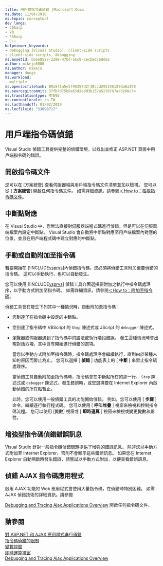 ```yaml
---
title: 用戶端指令碼偵錯 |Microsoft Docs
ms.date: 11/04/2016
ms.topic: conceptual
dev_langs:
- CSharp
- VB
- FSharp
- C++
helpviewer_keywords:
- debugging [Visual Studio], client-side scripts
- client-side scripts, debugging
ms.assetid: bb668527-2288-47bd-a6c8-cecbad76dde2
author: mikejo5000
ms.author: mikejo
manager: douge
ms.workload:
- multiple
ms.openlocfilehash: 89a5f1a5e5f90357d2f48ccd295356129da8a398
ms.sourcegitcommit: 37fb7075b0a65d2add3b137a5230767aa3266c74
ms.translationtype: MTE95
ms.contentlocale: zh-TW
ms.lasthandoff: 01/02/2019
ms.locfileid: "53898717"
---
```

# <a name="client-side-script-debugging"></a>用戶端指令碼偵錯
Visual Studio 偵錯工具提供完整的偵錯環境，以找出並修正 ASP.NET 頁面中用戶端指令碼的錯誤。  
  
## <a name="opening-script-documents"></a>開啟指令碼文件  
您可以在 [方案總管] 查看伺服器端與用戶端指令碼文件清單並加以檢視。 您可以從 [ **方案總管**] 開啟任何指令碼文件。 如需詳細資訊，請參閱[＜How to：檢視指令碼文件](../debugger/how-to-view-script-documents.md)。  
  
## <a name="breakpoint-mapping"></a>中斷點對應  
 在 Visual Studio 中，您無法直接對伺服器端程式碼進行偵錯，但是可以在伺服器端檔案內設定中斷點。 Visual Studio 會自動將中斷點對應至用戶端檔案內對應的位置，並且在用戶端程式碼中建立對應的中斷點。  
  
## <a name="manually-or-automatically-attaching-to-script"></a>手動或自動附加至指令碼  
 若要開始在 [!INCLUDE[vsprvs](../code-quality/includes/vsprvs_md.md)]內偵錯指令碼，您必須將偵錯工具附加至要偵錯的指令碼。 這可以手動執行，也可以自動發生。  
  
 您可以使用 [!INCLUDE[vsprvs](../code-quality/includes/vsprvs_md.md)] 偵錯工具介面選擇要附加之執行中指令碼處理序，以手動方式附加至指令碼。 如需詳細資訊，請參閱[＜How to：附加至指令碼](../debugger/how-to-attach-to-script.md)。  
  
 偵錯工具會在發生下列其中一種情況時，自動附加至指令碼：  
  
- 您到達了在指令碼中設定的中斷點。  
  
- 您到達了指令碼中 VBScript 的 `Stop` 陳述式或 JScript 的 `debugger` 陳述式。  
  
- 瀏覽器或伺服器遇到了指令碼中的語法或執行階段錯誤。 發生這種情況時會出現對話方塊，其中含有開始進行偵錯的選項。  
  
  當您以手動方式附加至指令碼時，指令碼處理序會繼續執行，直到由於某種未知的原因而暫止為止。 您可以選擇 [ **偵錯** ] 功能表上的 [ **中斷** ] 來暫止指令碼處理序。  
  
  當偵錯工具自動附加至指令碼時，指令碼會在中斷點所在的那一行、 `Stop` 陳述式或 `debugger` 陳述式、發生錯誤時，或您選擇要在 Internet Explorer 內啟動偵錯的所在點暫止。  
  
  此時，您可以使用一般偵錯工具的功能開始偵錯。 例如，您可以使用 [ **步驟** ] 命令，繼續逐行執行程式碼。 您可以使用 [ **呼叫堆疊** ] 視窗來檢視和控制指令碼流程。 您可以使用 [變數] 視窗或 [ **即時運算** ] 視窗來檢視或變更變數和屬性。  
  
## <a name="enhanced-error-messages-for-script-debugging"></a>增強型指令碼偵錯錯誤訊息  
 Visual Studio 針對一般指令碼偵錯問題提供了增強的錯誤訊息。 除非您以手動方式附加至 Internet Explorer，否則不會顯示這些錯誤訊息。 如果您在 Internet Explorer 自動開啟時發生錯誤，請嘗試以手動方式附加，以便查看錯誤訊息。  
  
## <a name="debugging-ajax-script-applications"></a>偵錯 AJAX 指令碼應用程式  
 啟用 AJAX 功能的 Web 應用程式會使用大量指令碼，在偵錯時特別困難。 如需 AJAX 偵錯技術的詳細資訊，請參閱  
  
 [Debugging and Tracing Ajax Applications Overview](https://msdn.microsoft.com/Library/92684ea0-7bb4-4a34-9203-3aa6394ce375) 開啟任何指令碼文件。  
  
## <a name="see-also"></a>請參閱  
 [對 ASP.NET 和 AJAX 應用程式進行偵錯](/visualstudio/debugger/how-to-enable-debugging-for-aspnet-applications)   
 [指令碼偵錯的限制](../debugger/limitations-on-script-debugging.md)   
 [變數視窗](../debugger/debugger-windows.md)   
 [即時運算視窗](../ide/reference/immediate-window.md)   
 [Debugging and Tracing Ajax Applications Overview](https://msdn.microsoft.com/Library/92684ea0-7bb4-4a34-9203-3aa6394ce375)
